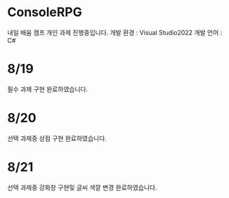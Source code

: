 # ConsoleRPG

내일 배움 캠프 개인 과제 진행중입니다.
개발 환경 : Visual Studio2022
개발 언어 : C#

# 8/19
필수 과제 구현 완료하였습니다.

# 8/20
선택 과제중 상점 구현 완료하였습니다.

# 8/21
선택 과제중 강화창 구현및 글씨 색깔 변경 완료하였습니다.
